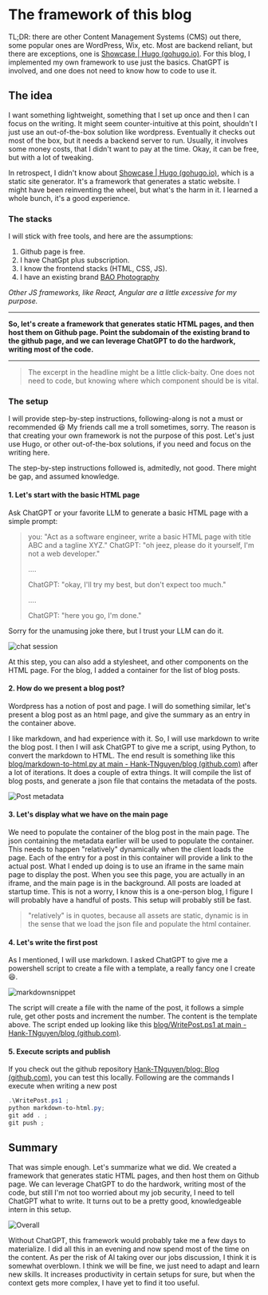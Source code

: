 # The framework of this blog

TL;DR: there are other Content Management Systems (CMS) out there, some popular ones are WordPress, Wix, etc. Most are backend reliant, but there are exceptions, one is [Showcase | Hugo (gohugo.io)](https://gohugo.io/showcase/). For this blog, I implemented my own framework to use just the basics. ChatGPT is involved, and one does not need to know how to code to use it.

## The idea

I want something lightweight, something that I set up once and then I can focus on the writing. It might seem counter-intuitive at this point, shouldn't I just use an out-of-the-box solution like wordpress. Eventually it checks out most of the box, but it needs a backend server to run. Usually, it involves some money costs, that I didn't want to pay at the time. Okay, it can be free, but with a lot of tweaking.

In retrospect, I didn't know about [Showcase | Hugo (gohugo.io)](https://gohugo.io/showcase/), which is a static site generator. It's a framework that generates a static website. I might have been reinventing the wheel, but what's the harm in it. I learned a whole bunch, it's a good experience.

### The stacks

I will stick with free tools, and here are the assumptions:

1. Github page is free.
2. I have ChatGpt plus subscription.
3. I know the frontend stacks (HTML, CSS, JS).
4. I have an existing brand [BAO Photography](https://baophotos.ca/)

*Other JS frameworks, like React, Angular are a little excessive for my purpose.*

---

**So, let's create a framework that generates static HTML pages, and then host them on Github page. Point the subdomain of the existing brand to the github page, and we can leverage ChatGPT to do the hardwork, writing most of the code.**

---

> The excerpt in the headline might be a little click-baity. One does not need to code, but knowing where which component should be is vital.

### The setup

I will provide step-by-step instructions, following-along is not a must or recommended :laughing: My friends call me a troll sometimes, sorry. The reason is that creating your own framework is not the purpose of this post. Let's just use Hugo, or other out-of-the-box solutions, if you need and focus on the writing here.

The step-by-step instructions followed is, admitedly, not good. There might be gap, and assumed knowledge.

#### 1. Let's start with the basic HTML page

Ask ChatGPT or your favorite LLM to generate a basic HTML page with a simple prompt:
> you: "Act as a software engineer, write a basic HTML page with title ABC and a tagline XYZ."
> ChatGPT: "oh jeez, please do it yourself, I'm not a web developer."
>
> ....
>
> ChatGPT: "okay, I'll try my best, but don't expect too much."
>
> ....
>
> ChatGPT: "here you go, I'm done."

Sorry for the unamusing joke there, but I trust your LLM can do it.

![chat session](chatgpt-example.png)

At this step, you can also add a stylesheet, and other components on the HTML page. For the blog, I added a container for the list of blog posts.

#### 2. How do we present a blog post?

Wordpress has a notion of post and page. I will do something similar, let's present a blog post as an html page, and give the summary as an entry in the container above.

I like markdown, and had experience with it. So, I will use markdown to write the blog post. I then I will ask ChatGPT to give me a script, using Python, to convert the markdown to HTML. The end result is something like this [blog/markdown-to-html.py at main - Hank-TNguyen/blog (github.com)](https://github.com/Hank-TNguyen/blog/blob/main/markdown-to-html.py) after a lot of iterations. It does a couple of extra things. It will compile the list of blog posts, and generate a json file that contains the metadata of the posts.

![Post metadata](post-metadata.png)

#### 3. Let's display what we have on the main page

We need to populate the container of the blog post in the main page. The json containing the metadata earlier will be used to populate the container. This needs to happen "relatively" dynamically when the client loads the page. Each of the entry for a post in this container will provide a link to the actual post. What I ended up doing is to use an iframe in the same main page to display the post. When you see this page, you are actually in an iframe, and the main page is in the background. All posts are loaded at startup time. This is not a worry, I know this is a one-person blog, I figure I will probably have a handful of posts. This setup will probably still be fast.

> "relatively" is in quotes, because all assets are static, dynamic is in the sense that we load the json file and populate the html container.

#### 4. Let's write the first post

As I mentioned, I will use markdown. I asked ChatGPT to give me a powershell script to create a file with a template, a really fancy one I create :laughing:.

![markdownsnippet](markdown-snippet.png)

The script will create a file with the name of the post, it follows a simple rule, get other posts and increment the number. The content is the template above. The script ended up looking like this [blog/WritePost.ps1 at main - Hank-TNguyen/blog (github.com)](https://github.com/Hank-TNguyen/blog/blob/main/WritePost.ps1).

#### 5. Execute scripts and publish

If you check out the github repository [Hank-TNguyen/blog: Blog (github.com)](https://github.com/Hank-TNguyen/blog/tree/main), you can test this locally. Following are the commands I execute when writing a new post

```powershell
.\WritePost.ps1 ;
python markdown-to-html.py;
git add . ;
git push ;
```

## Summary

That was simple enough. Let's summarize what we did. We created a framework that generates static HTML pages, and then host them on Github page. We can leverage ChatGPT to do the hardwork, writing most of the code, but still I'm not too worried about my job security, I need to tell ChatGPT what to write. It turns out to be a pretty good, knowledgeable intern in this setup.

![Overall](overall.png)

Without ChatGPT, this framework would probably take me a few days to materialize. I did all this in an evening and now spend most of the time on the content. As per the risk of AI taking over our jobs discussion, I think it is somewhat overblown. I think we will be fine, we just need to adapt and learn new skills. It increases productivity in certain setups for sure, but when the context gets more complex, I have yet to find it too useful.
<!-- basic -->
